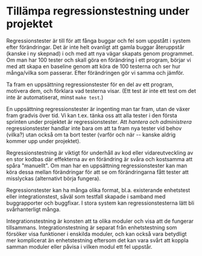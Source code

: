 # Tillämpa regressionstestning under projektet

Regressionstester är till för att fånga buggar och fel som
uppstått i system efter förändringar. Det är inte helt ovanligt
att gamla buggar återuppstår (kanske i ny skepnad) i och med att
nya vägar skapats genom programmet. Om man har 100 tester och
skall göra en förändring i ett program, börjar vi med att skapa en
baseline genom att köra de 100 testerna och ser hur många/vilka
som passerar. Efter förändringen gör vi samma och jämför. 

Ta fram en uppsättning regressionstester för en del av ett
program, motivera dem, och förklara vad testerna visar. (Ett test
är inte ett test om det inte är automatiserat, minst `make test`.)

En uppsättning regressionstester är ingenting man tar fram, utan
de växer fram gradvis över tid. Vi kan t.ex. tänka oss att alla
tester i den första sprinten under projektet är regressionstester.
Att *hantera och administrera* regressionstester handlar inte bara
om att ta fram nya tester vid behov (vilka?) utan också om ta bort
tester (varför och när -- kanske aldrig kommer upp under
projektet).

Regressionstestning är viktigt för underhåll av kod eller
vidareutveckling av en stor kodbas där effekterna av en förändring
är svåra och kostsamma att spåra "manuellt". Om man har en
uppsättning regressionstester kan man köra dessa mellan
förändringar för att se om förändringarna fått tester att
misslyckas (alternativt börja fungera).

Regressionstester kan ha många olika format, bl.a. existerande
enhetstest eller integrationstest, såväl som testfall skapade i
samband med buggrapporter och buggfixar. I stora system kan
regressionstesterna lätt bli svårhanterligt många.

Integrationstestning är konsten att ta olika moduler och visa att
de fungerar tillsammans. Integrationstestning är separat från
enhetstestning som försöker visa funktioner i enskilda moduler,
och kan också vara betydligt mer komplicerat än enhetstestning
eftersom det kan vara svårt att koppla samman moduler eller påvisa
i vilken modul ett fel uppstår.



